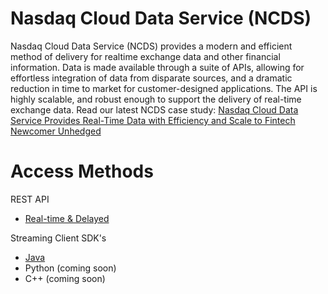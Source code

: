 # Nasdaq Cloud Data Service (NCDS)

Nasdaq Cloud Data Service (NCDS) provides a modern and efficient method of delivery for realtime exchange data and other financial information. Data is made available through a suite of APIs, allowing for effortless integration of data from disparate sources, and a dramatic reduction in time to market for customer-designed applications. The API is highly scalable, and robust enough to support the delivery of real-time exchange data. Read our latest NCDS case study: <a href="https://www.nasdaq.com/docs/2021/05/13/1323-Q21_Unhedged%20NCDS%20Case%20Study_II-v2.pdf">Nasdaq Cloud Data Service Provides Real-Time Data with Efficiency and Scale to Fintech Newcomer Unhedged</a> 

# Access Methods

REST API
- [Real-time & Delayed](https://github.com/Nasdaq/NasdaqCloudDataService-REST-API)

Streaming Client SDK's
 - [Java](https://github.com/Nasdaq/NasdaqCloudDataService-SDK-Java/blob/master/README.md)
 - Python (coming soon)
 - C++ (coming soon)

